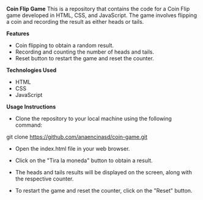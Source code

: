 
**Coin Flip Game**
This is a repository that contains the code for a Coin Flip game developed in HTML, CSS, and JavaScript. The game involves flipping a coin and recording the result as either heads or tails.

**Features**
- Coin flipping to obtain a random result.
- Recording and counting the number of heads and tails.
- Reset button to restart the game and reset the counter.

**Technologies Used**
- HTML
- CSS
- JavaScript

**Usage Instructions**
- Clone the repository to your local machine using the following command:

git clone https://github.com/anaencinasd/coin-game.git

- Open the index.html file in your web browser.

- Click on the "Tira la moneda" button to obtain a result.

- The heads and tails results will be displayed on the screen, along with the respective counter.

- To restart the game and reset the counter, click on the "Reset" button.

